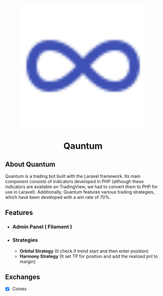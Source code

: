<p align="center"><a href="https://laravel.com" target="_blank"><img src="./public/favicon.svg" width="400" alt="Quantum Logo"></a></p>

# <p align='center'>Qauntum</p>


## About Quantum

Quantum is a trading bot built with the Laravel framework. 
Its main component consists of indicators developed in PHP (although these indicators are available on TradingView, we had to convert them to PHP for use in Laravel). Additionally, Quantum features various trading strategies,
which have been developed with a win rate of 70%.

## Features

- ### Admin Panel ( Filament )

- ### Strategies
  - **Orbital Strategy** (It check if trend start and then enter position)
  - **Harmony Strategy** (It set TP for position and add the realized pnl to margin)


## Exchanges

- [x] Coinex
